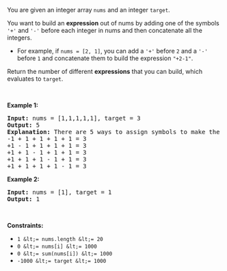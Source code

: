 You are given an integer array `` nums `` and an integer `` target ``.

You want to build an __expression__ out of nums by adding one of the symbols `` '+' `` and `` '-' `` before each integer in nums and then concatenate all the integers.

*   For example, if `` nums = [2, 1] ``, you can add a `` '+' `` before `` 2 `` and a `` '-' `` before `` 1 `` and concatenate them to build the expression `` "+2-1" ``.

Return the number of different __expressions__ that you can build, which evaluates to `` target ``.

&nbsp;

__Example 1:__

<pre>
<strong>Input:</strong> nums = [1,1,1,1,1], target = 3
<strong>Output:</strong> 5
<strong>Explanation:</strong> There are 5 ways to assign symbols to make the sum of nums be target 3.
-1 + 1 + 1 + 1 + 1 = 3
+1 - 1 + 1 + 1 + 1 = 3
+1 + 1 - 1 + 1 + 1 = 3
+1 + 1 + 1 - 1 + 1 = 3
+1 + 1 + 1 + 1 - 1 = 3
</pre>

__Example 2:__

<pre>
<strong>Input:</strong> nums = [1], target = 1
<strong>Output:</strong> 1
</pre>

&nbsp;

__Constraints:__

*   `` 1 &lt;= nums.length &lt;= 20 ``
*   `` 0 &lt;= nums[i] &lt;= 1000 ``
*   `` 0 &lt;= sum(nums[i]) &lt;= 1000 ``
*   `` -1000 &lt;= target &lt;= 1000 ``